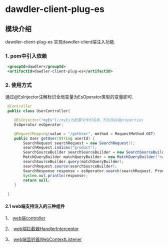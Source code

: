 # dawdler-client-plug-es

## 模块介绍

dawdler-client-plug-es 实现dawdler-client端注入功能.

### 1. pom中引入依赖

```xml
 <groupId>dawdler</groupId>
 <artifactId>dawdler-client-plug-es</artifactId>
```

### 2. 使用方式

通过@EsInjector注解标识全局变量为EsOperator类型的变量即可.

```java
 @Controller
 public class UserController{

    @EsInjector("myEs")//myEs为配置文件的名称,不包含后缀properties
    EsOperator esOperator;

    @RequestMapping(value = "/getUser", method = RequestMethod.GET)
    public User getUser(String userId) {
        SearchRequest searchRequest = new SearchRequest();
        searchRequest.indices("product");
        SearchSourceBuilder searchSourceBuilder = new SearchSourceBuilder();
        MatchQueryBuilder matchQueryBuilder = new MatchQueryBuilder("name", "电冰箱");
        searchSourceBuilder.query(matchQueryBuilder);
        searchRequest.source(searchSourceBuilder);
        SearchResponse response = esOperator.search(searchRequest, Product.class);//使用esOperator对象
        System.out.println(response);
        return null;
    }
 
 }

```
#### 2.1 web端支持注入的三种组件

1、 [web端controller](../../dawdler-client-plug/README.md#3-controller注解)

2、 [web端拦截器HandlerInterceptor](../../dawdler-client-plug/README.md#5-HandlerInterceptor-拦截器)

3、 [web端监听器WebContextListener](../../dawdler-client-plug/README.md#6-webcontextlistener-监听器)
